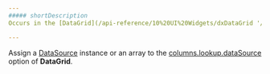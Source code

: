 ```yaml
---
##### shortDescription
Occurs in the [DataGrid](/api-reference/10%20UI%20Widgets/dxDataGrid '/Documentation/ApiReference/UI_Widgets/dxDataGrid/') widget if the data source specified for a lookup column is not valid.

---
```

Assign a [DataSource](/api-reference/30%20Data%20Layer/DataSource '/Documentation/ApiReference/Data_Layer/DataSource/') instance or an array to the [columns.lookup.dataSource](/api-reference/10%20UI%20Widgets/dxDataGrid/1%20Configuration/columns/lookup/dataSource.md '/Documentation/ApiReference/UI_Widgets/dxDataGrid/Configuration/columns/lookup/#dataSource') option of **DataGrid**.